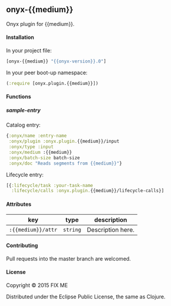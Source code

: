 ## onyx-{{medium}}

Onyx plugin for {{medium}}.

#### Installation

In your project file:

```clojure
[onyx-{{medium}} "{{onyx-version}}.0"]
```

In your peer boot-up namespace:

```clojure
(:require [onyx.plugin.{{medium}}])
```

#### Functions

##### sample-entry

Catalog entry:

```clojure
{:onyx/name :entry-name
 :onyx/plugin :onyx.plugin.{{medium}}/input
 :onyx/type :input
 :onyx/medium :{{medium}}
 :onyx/batch-size batch-size
 :onyx/doc "Reads segments from {{medium}}"}
```

Lifecycle entry:

```clojure
[{:lifecycle/task :your-task-name
  :lifecycle/calls :onyx.plugin.{{medium}}/lifecycle-calls}]
```

#### Attributes

|key                           | type      | description
|------------------------------|-----------|------------
|`:{{medium}}/attr`            | `string`  | Description here.

#### Contributing

Pull requests into the master branch are welcomed.

#### License

Copyright © 2015 FIX ME

Distributed under the Eclipse Public License, the same as Clojure.
